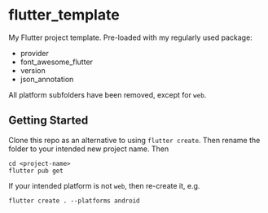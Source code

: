 # flutter_template

My Flutter project template. Pre-loaded with my regularly used package:

- provider
- font_awesome_flutter
- version
- json_annotation

All platform subfolders have been removed, except for `web`. 

## Getting Started

Clone this repo as an alternative to using `flutter create`. Then rename the folder to your intended new project name. Then

```
cd <project-name>
flutter pub get
```

If your intended platform is not `web`, then re-create it, e.g.

```
flutter create . --platforms android
```

